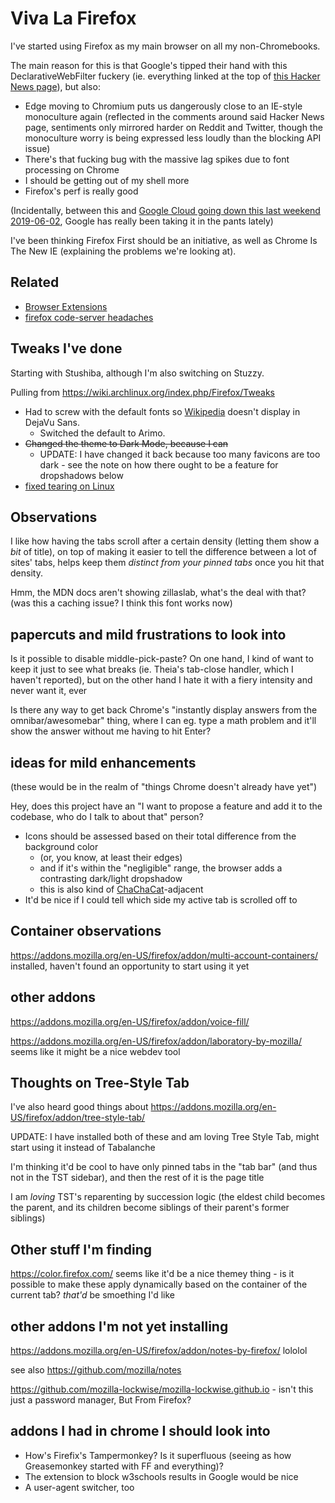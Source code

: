 # Viva La Firefox

I've started using Firefox as my main browser on all my non-Chromebooks.

The main reason for this is that Google's tipped their hand with this DeclarativeWebFilter fuckery (ie. everything linked at the top of [this Hacker News page](https://news.ycombinator.com/item?id=20052623)), but also:

- Edge moving to Chromium puts us dangerously close to an IE-style monoculture again (reflected in the comments around said Hacker News page, sentiments only mirrored harder on Reddit and Twitter, though the monoculture worry is being expressed less loudly than the blocking API issue)
- There's that fucking bug with the massive lag spikes due to font processing on Chrome
- I should be getting out of my shell more
- Firefox's perf is really good

(Incidentally, between this and [Google Cloud going down this last weekend 2019-06-02](https://news.ycombinator.com/item?id=20077421), Google has really been taking it in the pants lately)

I've been thinking Firefox First should be an initiative, as well as Chrome Is The New IE (explaining the problems we're looking at).

## Related

- [Browser Extensions](aqwqk-rbhx4-6vanm-hm867-cfewx)
- [firefox code-server headaches](x32m1-bvqkq-rmapx-yjgbh-j97ra)

## Tweaks I've done

Starting with Stushiba, although I'm also switching on Stuzzy.

Pulling from https://wiki.archlinux.org/index.php/Firefox/Tweaks

- Had to screw with the default fonts so [Wikipedia][] doesn't display in DejaVu Sans.
  - Switched the default to Arimo.
- ~~Changed the theme to Dark Mode, because I can~~
  - UPDATE: I have changed it back because too many favicons are too dark - see the note on how there ought to be a feature for dropshadows below
- [fixed tearing on Linux](7gdmn-90cj8-g7aqe-8jvf2-wfkge)

[Wikipedia]: https://en.wikipedia.org/wiki/Wikipedia:Typography

## Observations

I like how having the tabs scroll after a certain density (letting them show a *bit* of title), on top of making it easier to tell the difference between a lot of sites' tabs, helps keep them *distinct from your pinned tabs* once you hit that density.

Hmm, the MDN docs aren't showing zillaslab, what's the deal with that? (was this a caching issue? I think this font works now)

## papercuts and mild frustrations to look into

Is it possible to disable middle-pick-paste? On one hand, I kind of want to keep it just to see what breaks (ie. Theia's tab-close handler, which I haven't reported), but on the other hand I hate it with a fiery intensity and never want it, ever

Is there any way to get back Chrome's "instantly display answers from the omnibar/awesomebar" thing, where I can eg. type a math problem and it'll show the answer without me having to hit Enter?

## ideas for mild enhancements

(these would be in the realm of "things Chrome doesn't already have yet")

Hey, does this project have an "I want to propose a feature and add it to the codebase, who do I talk to about that" person?

- Icons should be assessed based on their total difference from the background color
  - (or, you know, at least their edges)
  - and if it's within the "negligible" range, the browser adds a contrasting dark/light dropshadow
  - this is also kind of [ChaChaCat](mxnkz-azkhk-g3aas-tvng5-vbf8t)-adjacent
- It'd be nice if I could tell which side my active tab is scrolled off to

## Container observations

https://addons.mozilla.org/en-US/firefox/addon/multi-account-containers/ installed, haven't found an opportunity to start using it yet

## other addons

https://addons.mozilla.org/en-US/firefox/addon/voice-fill/

https://addons.mozilla.org/en-US/firefox/addon/laboratory-by-mozilla/ seems like it might be a nice webdev tool

## Thoughts on Tree-Style Tab

I've also heard good things about https://addons.mozilla.org/en-US/firefox/addon/tree-style-tab/

UPDATE: I have installed both of these and am loving Tree Style Tab, might start using it instead of Tabalanche

I'm thinking it'd be cool to have only pinned tabs in the "tab bar" (and thus not in the TST sidebar), and then the rest of it is the page title

I am *loving* TST's reparenting by succession logic (the eldest child becomes the parent, and its children become siblings of their parent's former siblings)

## Other stuff I'm finding

https://color.firefox.com/ seems like it'd be a nice themey thing - is it possible to make these apply dynamically based on the container of the current tab? *that'd* be smoething I'd like

## other addons I'm not yet installing

https://addons.mozilla.org/en-US/firefox/addon/notes-by-firefox/ lololol

see also https://github.com/mozilla/notes

https://github.com/mozilla-lockwise/mozilla-lockwise.github.io - isn't this just a password manager, But From Firefox?

## addons I had in chrome I should look into

- How's Firefix's Tampermonkey? Is it superfluous (seeing as how Greasemonkey started with FF and everything)?
- The extension to block w3schools results in Google would be nice
- A user-agent switcher, too
